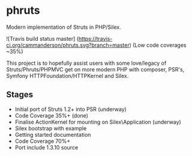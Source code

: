 phruts
======
Modern implementation of Struts in PHP/Silex.

![Travis build status master]
(https://travis-ci.org/cammanderson/phruts.svg?branch=master)
(Low code coverages ~35%)

This project is to hopefully assist users with some love/legacy of Struts/Phruts/PHPMVC get on more modern PHP with
composer, PSR's, Symfony HTTPFoundation/HTTPKernel and Silex.

Stages
------
 * Initial port of Struts 1.2+ into PSR (underway)
 * Code Coverage 35%+ (done)
 * Finalise ActionKernel for mounting on Silex\Application (underway)
 * Silex bootstrap with example
 * Getting started documentation
 * Code Coverage 70%+
 * Port include 1.3.10 source